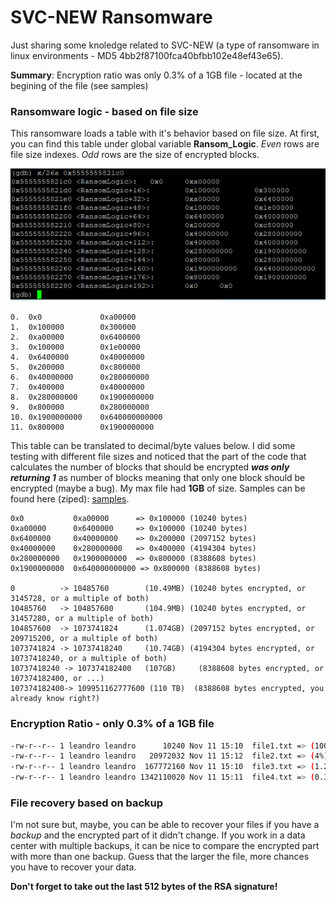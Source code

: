 # SVC-NEW Ransomware
Just sharing some knoledge related to SVC-NEW (a type of ransomware in linux environments - MD5 4bb2f87100fca40bfbb102e48ef43e65). 

**Summary**: 
Encryption ratio was only 0.3% of a 1GB file - located at the begining of the file (see samples)



### Ransomware logic - based on file size
This ransomware loads a table with it's behavior based on file size.
At first, you can find this table under global variable **Ransom_Logic**.
*Even* rows are file size indexes. *Odd* rows are the size of encrypted blocks. 

![Alt text](pictures/Capture-Dump-Ransom-Logic.PNG?raw=true "Mem Dump")

```
0.  0x0             0xa00000
1.  0x100000        0x300000
2.  0xa00000        0x6400000
3.  0x100000        0x1e00000
4.  0x6400000       0x40000000
5.  0x200000        0xc800000
6.  0x40000000      0x280000000
7.  0x400000        0x40000000
8.  0x280000000     0x1900000000
9.  0x800000        0x280000000
10. 0x1900000000    0x640000000000
11. 0x800000        0x1900000000
```
This table can be translated to decimal/byte values below.
I did some testing with different file sizes and noticed that the part of the code that calculates the number of blocks that should be encrypted ***was only returning 1*** as number of blocks meaning that only one block should be encrypted (maybe a bug). My max file had **1GB** of size. Samples can be found here (ziped): [samples](./samples/).

```
0x0           0xa00000      => 0x100000 (10240 bytes) 
0xa00000      0x6400000     => 0x100000 (10240 bytes) 
0x6400000     0x40000000    => 0x200000 (2097152 bytes)
0x40000000    0x280000000   => 0x400000 (4194304 bytes)
0x280000000   0x1900000000  => 0x800000 (8388608 bytes)
0x1900000000  0x640000000000 => 0x800000 (8388608 bytes)

0          -> 10485760        (10.49MB) (10240 bytes encrypted, or 3145728, or a multiple of both) 
10485760   -> 104857600       (104.9MB) (10240 bytes encrypted, or 31457280, or a multiple of both) 
104857600  -> 1073741824      (1.074GB) (2097152 bytes encrypted, or 209715200, or a multiple of both)
1073741824 -> 10737418240     (10.74GB) (4194304 bytes encrypted, or 10737418240, or a multiple of both)
10737418240 -> 107374182400   (107GB)	  (8388608 bytes encrypted, or 107374182400, or ...)
107374182400-> 109951162777600 (110 TB)  (8388608 bytes encrypted, you already know right?)
```

### Encryption Ratio - only 0.3% of a 1GB file
```sh
-rw-r--r-- 1 leandro leandro      10240 Nov 11 15:10  file1.txt => (100%)
-rw-r--r-- 1 leandro leandro   20972032 Nov 11 15:12  file2.txt => (4%)
-rw-r--r-- 1 leandro leandro  167772160 Nov 11 15:10  file3.txt => (1.25%)
-rw-r--r-- 1 leandro leandro 1342110020 Nov 11 15:11  file4.txt => (0.3124%)
```

### File recovery based on backup
I'm not sure but, maybe, you can be able to recover your files if you have a *backup* and the encrypted part of it didn't change. If you work in a data center with multiple backups, it can be nice to compare the encrypted part with more than one backup. Guess that the larger the file, more chances you have to recover your data. 

**Don't forget to take out the last 512 bytes of the RSA signature!**
